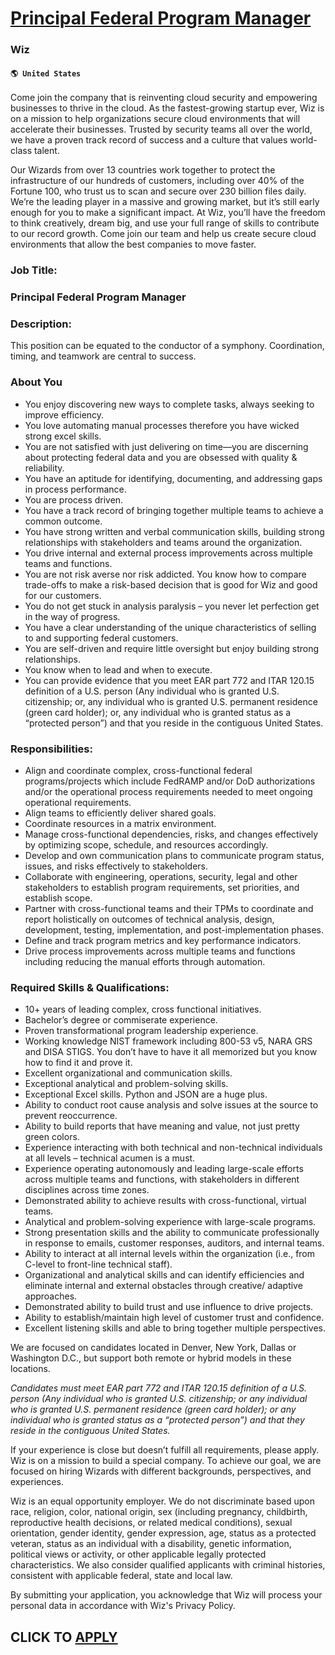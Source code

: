 # [Principal Federal Program Manager](https://www.remotewlb.com/apply/principal-federal-program-manager)  
### Wiz  
#### `🌎 United States`  

Come join the company that is reinventing cloud security and empowering businesses to thrive in the cloud. As the fastest-growing startup ever, Wiz is on a mission to help organizations secure cloud environments that will accelerate their businesses. Trusted by security teams all over the world, we have a proven track record of success and a culture that values world-class talent.

Our Wizards from over 13 countries work together to protect the infrastructure of our hundreds of customers, including over 40% of the Fortune 100, who trust us to scan and secure over 230 billion files daily. We’re the leading player in a massive and growing market, but it’s still early enough for you to make a significant impact. At Wiz, you’ll have the freedom to think creatively, dream big, and use your full range of skills to contribute to our record growth. Come join our team and help us create secure cloud environments that allow the best companies to move faster.

### Job Title:

### Principal Federal Program Manager

### Description:

This position can be equated to the conductor of a symphony. Coordination, timing, and teamwork are central to success.

### About You

  * You enjoy discovering new ways to complete tasks, always seeking to improve efficiency.
  * You love automating manual processes therefore you have wicked strong excel skills.
  * You are not satisfied with just delivering on time—you are discerning about protecting federal data and you are obsessed with quality & reliability.
  * You have an aptitude for identifying, documenting, and addressing gaps in process performance.
  * You are process driven.
  * You have a track record of bringing together multiple teams to achieve a common outcome. 
  * You have strong written and verbal communication skills, building strong relationships with stakeholders and teams around the organization.
  * You drive internal and external process improvements across multiple teams and functions.
  * You are not risk averse nor risk addicted. You know how to compare trade-offs to make a risk-based decision that is good for Wiz and good for our customers.
  * You do not get stuck in analysis paralysis – you never let perfection get in the way of progress.
  * You have a clear understanding of the unique characteristics of selling to and supporting federal customers.
  * You are self-driven and require little oversight but enjoy building strong relationships.
  * You know when to lead and when to execute.
  * You can provide evidence that you meet EAR part 772 and ITAR 120.15 definition of a U.S. person (Any individual who is granted U.S. citizenship; or, any individual who is granted U.S. permanent residence (green card holder); or, any individual who is granted status as a “protected person”) and that you reside in the contiguous United States.

### Responsibilities:

  * Align and coordinate complex, cross-functional federal programs/projects which include FedRAMP and/or DoD authorizations and/or the operational process requirements needed to meet ongoing operational requirements.
  * Align teams to efficiently deliver shared goals.
  * Coordinate resources in a matrix environment.
  * Manage cross-functional dependencies, risks, and changes effectively by optimizing scope, schedule, and resources accordingly.
  * Develop and own communication plans to communicate program status, issues, and risks effectively to stakeholders.
  * Collaborate with engineering, operations, security, legal and other stakeholders to establish program requirements, set priorities, and establish scope.
  * Partner with cross-functional teams and their TPMs to coordinate and report holistically on outcomes of technical analysis, design, development, testing, implementation, and post-implementation phases.
  * Define and track program metrics and key performance indicators. 
  * Drive process improvements across multiple teams and functions including reducing the manual efforts through automation.

### Required Skills & Qualifications:

  * 10+ years of leading complex, cross functional initiatives.
  * Bachelor’s degree or commiserate experience.
  * Proven transformational program leadership experience.
  * Working knowledge NIST framework including 800-53 v5, NARA GRS and DISA STIGS. You don’t have to have it all memorized but you know how to find it and prove it.
  * Excellent organizational and communication skills.
  * Exceptional analytical and problem-solving skills.
  * Exceptional Excel skills. Python and JSON are a huge plus.
  * Ability to conduct root cause analysis and solve issues at the source to prevent reoccurrence.
  * Ability to build reports that have meaning and value, not just pretty green colors.
  * Experience interacting with both technical and non-technical individuals at all levels – technical acumen is a must.
  * Experience operating autonomously and leading large-scale efforts across multiple teams and functions, with stakeholders in different disciplines across time zones.
  * Demonstrated ability to achieve results with cross-functional, virtual teams.
  * Analytical and problem-solving experience with large-scale programs.
  * Strong presentation skills and the ability to communicate professionally in response to emails, customer responses, auditors, and internal teams.
  * Ability to interact at all internal levels within the organization (i.e., from C-level to front-line technical staff).
  * Organizational and analytical skills and can identify efficiencies and eliminate internal and external obstacles through creative/ adaptive approaches.
  * Demonstrated ability to build trust and use influence to drive projects.
  * Ability to establish/maintain high level of customer trust and confidence.
  * Excellent listening skills and able to bring together multiple perspectives.

We are focused on candidates located in Denver, New York, Dallas or Washington D.C., but support both remote or hybrid models in these locations.

_Candidates must meet EAR part 772 and ITAR 120.15 definition of a U.S. person (Any individual who is granted U.S. citizenship; or any individual who is granted U.S. permanent residence (green card holder); or any individual who is granted status as a “protected person”) and that they reside in the contiguous United States._

If your experience is close but doesn’t fulfill all requirements, please apply. Wiz is on a mission to build a special company. To achieve our goal, we are focused on hiring Wizards with different backgrounds, perspectives, and experiences.

Wiz is an equal opportunity employer. We do not discriminate based upon race, religion, color, national origin, sex (including pregnancy, childbirth, reproductive health decisions, or related medical conditions), sexual orientation, gender identity, gender expression, age, status as a protected veteran, status as an individual with a disability, genetic information, political views or activity, or other applicable legally protected characteristics. We also consider qualified applicants with criminal histories, consistent with applicable federal, state and local law.

By submitting your application, you acknowledge that Wiz will process your personal data in accordance with Wiz's Privacy Policy.

  
## CLICK TO [APPLY](https://www.remotewlb.com/apply/principal-federal-program-manager)

